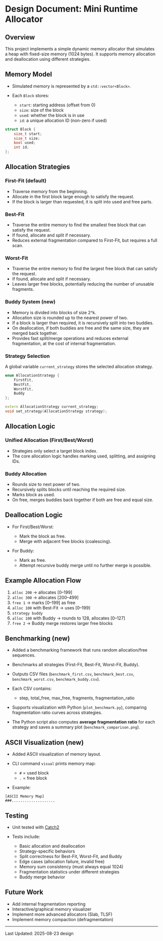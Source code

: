 # Design Document: Mini Runtime Allocator

## Overview

This project implements a simple dynamic memory allocator that simulates a heap with fixed-size memory (1024 bytes). It supports memory allocation and deallocation using different strategies.

## Memory Model

* Simulated memory is represented by a `std::vector<Block>`.
* Each `Block` stores:

  * `start`: starting address (offset from 0)
  * `size`: size of the block
  * `used`: whether the block is in use
  * `id`: a unique allocation ID (non-zero if used)

```cpp
struct Block {
    size_t start;
    size_t size;
    bool used;
    int id;
};
```

## Allocation Strategies

### First-Fit (default)

* Traverse memory from the beginning.
* Allocate in the first block large enough to satisfy the request.
* If the block is larger than requested, it is split into used and free parts.

### Best-Fit

* Traverse the entire memory to find the smallest free block that can satisfy the request.
* If found, allocate and split if necessary.
* Reduces external fragmentation compared to First-Fit, but requires a full scan.

### Worst-Fit

* Traverse the entire memory to find the largest free block that can satisfy the request.
* If found, allocate and split if necessary.
* Leaves larger free blocks, potentially reducing the number of unusable fragments.

### Buddy System (new)

* Memory is divided into blocks of size 2^k.
* Allocation size is rounded up to the nearest power of two.
* If a block is larger than required, it is recursively split into two buddies.
* On deallocation, if both buddies are free and the same size, they are merged back together.
* Provides fast split/merge operations and reduces external fragmentation, at the cost of internal fragmentation.

### Strategy Selection

A global variable `current_strategy` stores the selected allocation strategy.

```cpp
enum AllocationStrategy {
    FirstFit,
    BestFit,
    WorstFit,
    Buddy
};

extern AllocationStrategy current_strategy;
void set_strategy(AllocationStrategy strategy);
```

## Allocation Logic

### Unified Allocation (First/Best/Worst)

* Strategies only select a target block index.
* The core allocation logic handles marking used, splitting, and assigning IDs.

### Buddy Allocation

* Rounds size to next power of two.
* Recursively splits blocks until reaching the required size.
* Marks block as used.
* On free, merges buddies back together if both are free and equal size.

## Deallocation Logic

* For First/Best/Worst:

  * Mark the block as free.
  * Merge with adjacent free blocks (coalescing).
* For Buddy:

  * Mark as free.
  * Attempt recursive buddy merge until no further merge is possible.

## Example Allocation Flow

1. `alloc 200` → allocates \[0–199]
2. `alloc 300` → allocates \[200–499]
3. `free 1` → marks \[0–199] as free
4. `alloc 100` with Best-Fit → uses \[0–199]
5. `strategy buddy`
6. `alloc 100` with Buddy → rounds to 128, allocates \[0–127]
7. `free 2` → Buddy merge restores larger free blocks

## Benchmarking (new)

* Added a benchmarking framework that runs random allocation/free sequences.
* Benchmarks all strategies (First-Fit, Best-Fit, Worst-Fit, Buddy).
* Outputs CSV files (`benchmark_first.csv`, `benchmark_best.csv`, `benchmark_worst.csv`, `benchmark_buddy.csv`).
* Each CSV contains:

  * step, total\_free, max\_free, fragments, fragmentation\_ratio
* Supports visualization with Python (`plot_benchmark.py`), comparing fragmentation ratio curves across strategies.
* The Python script also computes **average fragmentation ratio** for each strategy and saves a summary plot (`benchmark_comparison.png`).

## ASCII Visualization (new)

* Added ASCII visualization of memory layout.
* CLI command `visual` prints memory map:

  * `#` = used block
  * `.` = free block
* Example:

```
[ASCII Memory Map]
###....................
```

## Testing

* Unit tested with [Catch2](https://github.com/catchorg/Catch2)
* Tests include:

  * Basic allocation and deallocation
  * Strategy-specific behaviors
  * Split correctness for Best-Fit, Worst-Fit, and Buddy
  * Edge cases (allocation failure, invalid free)
  * Memory sum consistency (must always equal 1024)
  * Fragmentation statistics under different strategies
  * Buddy merge behavior

## Future Work

* Add internal fragmentation reporting
* Interactive/graphical memory visualizer
* Implement more advanced allocators (Slab, TLSF)
* Implement memory compaction (defragmentation)

---

Last Updated: 2025-08-23 design
